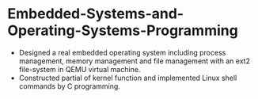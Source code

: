 # Embedded-Systems-and-Operating-Systems-Programming
- Designed a real embedded operating system including process management, memory management and file management with an ext2 file-system in QEMU virtual machine.
- Constructed partial of kernel function and implemented Linux shell commands by C programming.
